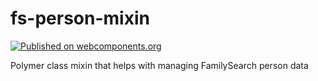 # fs-person-mixin

[![Published on webcomponents.org](https://img.shields.io/badge/webcomponents.org-published-blue.svg)](https://www.webcomponents.org/element/fs-webcomponents/fs-person-mixin)

Polymer class mixin that helps with managing FamilySearch person data
